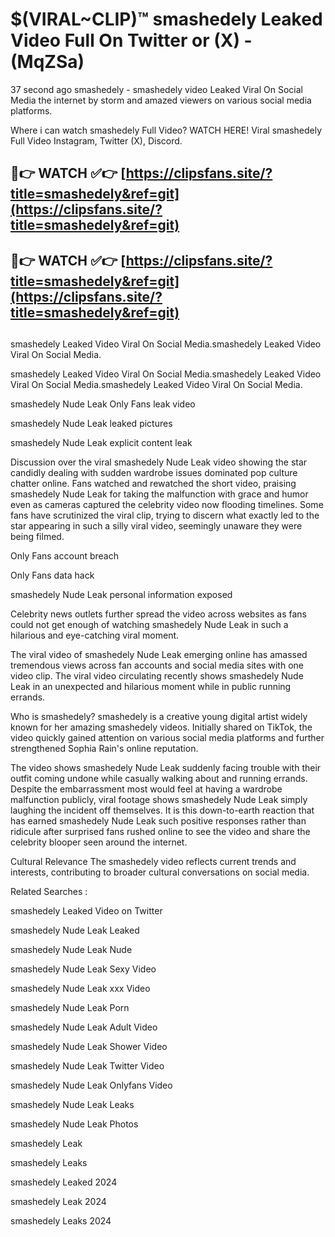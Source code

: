 # $(VIRAL~CLIP)™ smashedely Leaked Video Full On Twitter or (X) -(MqZSa)
37 second ago smashedely - smashedely video Leaked Viral On Social Media the internet by storm and amazed viewers on various social media platforms.

Where i can watch smashedely Full Video? WATCH HERE! Viral smashedely Full Video Instagram, Twitter (X), Discord.

## 🔴👉 WATCH ✅👉 [https://clipsfans.site/?title=smashedely&ref=git](https://clipsfans.site/?title=smashedely&ref=git)
## 🔴👉 WATCH ✅👉 [https://clipsfans.site/?title=smashedely&ref=git](https://clipsfans.site/?title=smashedely&ref=git)
##
smashedely Leaked Video Viral On Social Media.smashedely Leaked Video Viral On Social Media.

smashedely Leaked Video Viral On Social Media.smashedely Leaked Video Viral On Social Media.smashedely Leaked Video Viral On Social Media.

smashedely Nude Leak Only Fans leak video

smashedely Nude Leak leaked pictures

smashedely Nude Leak explicit content leak

Discussion over the viral smashedely Nude Leak video showing the star candidly dealing with sudden wardrobe issues dominated pop culture chatter online. Fans watched and rewatched the short video, praising smashedely Nude Leak for taking the malfunction with grace and humor even as cameras captured the celebrity video now flooding timelines. Some fans have scrutinized the viral clip, trying to discern what exactly led to the star appearing in such a silly viral video, seemingly unaware they were being filmed.


Only Fans account breach

Only Fans data hack

smashedely Nude Leak personal information exposed

Celebrity news outlets further spread the video across websites as fans could not get enough of watching smashedely Nude Leak in such a hilarious and eye-catching viral moment.


The viral video of smashedely Nude Leak emerging online has amassed tremendous views across fan accounts and social media sites with one video clip. The viral video circulating recently shows smashedely Nude Leak in an unexpected and hilarious moment while in public running errands.


Who is smashedely? smashedely is a creative young digital artist widely known for her amazing smashedely videos. Initially shared on TikTok, the video quickly gained attention on various social media platforms and further strengthened Sophia Rain's online reputation.

The video shows smashedely Nude Leak suddenly facing trouble with their outfit coming undone while casually walking about and running errands. Despite the embarrassment most would feel at having a wardrobe malfunction publicly, viral footage shows smashedely Nude Leak simply laughing the incident off themselves. It is this down-to-earth reaction that has earned smashedely Nude Leak such positive responses rather than ridicule after surprised fans rushed online to see the video and share the celebrity blooper seen around the internet.

Cultural Relevance The smashedely video reflects current trends and interests, contributing to broader cultural conversations on social media.

Related Searches :

smashedely Leaked Video on Twitter

smashedely Nude Leak Leaked

smashedely Nude Leak Nude

smashedely Nude Leak Sexy Video

smashedely Nude Leak xxx Video

smashedely Nude Leak Porn

smashedely Nude Leak Adult Video

smashedely Nude Leak Shower Video

smashedely Nude Leak Twitter Video

smashedely Nude Leak Onlyfans Video

smashedely Nude Leak Leaks

smashedely Nude Leak Photos

smashedely Leak

smashedely Leaks

smashedely Leaked 2024

smashedely Leak 2024

smashedely Leaks 2024
